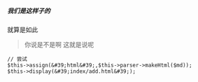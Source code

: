 ##### 我们是这样子的

就算是如此

> 你说是不是啊 这就是说呢
```
// 尝试
$this->assign(&#39;html&#39;,$this->parser->makeHtml($md));
$this->display(&#39;index/add.html&#39;);
```